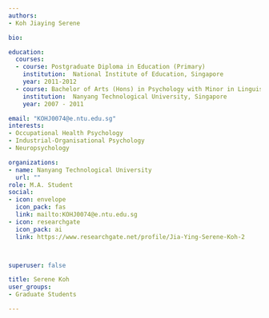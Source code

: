 ```yaml
---
authors:
- Koh Jiaying Serene

bio:

education:
  courses:
  - course: Postgraduate Diploma in Education (Primary)
    institution:  National Institute of Education, Singapore
    year: 2011-2012
  - course: Bachelor of Arts (Hons) in Psychology with Minor in Linguistics and Multilingual Studies
    institution:  Nanyang Technological University, Singapore
    year: 2007 - 2011

email: "KOHJ0074@e.ntu.edu.sg"
interests:
- Occupational Health Psychology
- Industrial-Organisational Psychology
- Neuropsychology

organizations:
- name: Nanyang Technological University
  url: ""
role: M.A. Student
social:
- icon: envelope
  icon_pack: fas
  link: mailto:KOHJ0074@e.ntu.edu.sg
- icon: researchgate
  icon_pack: ai
  link: https://www.researchgate.net/profile/Jia-Ying-Serene-Koh-2



superuser: false

title: Serene Koh
user_groups:
- Graduate Students

---
```

